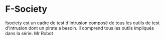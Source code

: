 # F-Society
fsociety est un cadre de test d'intrusion composé de tous les outils de test d'intrusion dont un pirate a besoin. Il comprend tous les outils impliqués dans la série. Mr Robot

